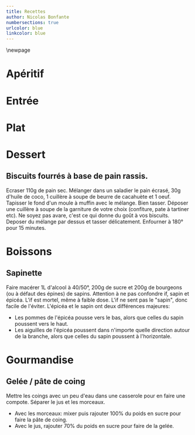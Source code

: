 ```yaml
---
title: Recettes
author: Nicolas Bonfante
numbersections: true
urlcolor: blue
linkcolor: blue
---
```

\newpage

# Apéritif

# Entrée

# Plat

# Dessert

## Biscuits fourrés à base de pain rassis.
Ecraser 110g de pain sec.
Mélanger dans un saladier le pain écrasé, 30g d'huile de coco, 1 cuillère à soupe de beurre de cacahuète et 1 oeuf.
Tapisser le fond d'un moule à muffin avec le mélange. Bien tasser.
Déposer une cuillère à soupe de la garniture de votre choix (confiture, pate à tartiner etc). Ne soyez pas avare, c'est ce qui donne du goût à vos biscuits.
Deposer du mélange par dessus et tasser délicatement.
Enfourner à 180° pour 15 minutes.

# Boissons

## Sapinette
Faire macérer 1L d'alcool à 40/50°, 200g de sucre et 200g de bourgeons (ou à défaut des épines) de sapins.
Attention à ne pas confondre if, sapin et épicéa. L'if est mortel, même à faible dose. L'if ne sent pas le "sapin", donc facile de l'éviter. L'épicéa et le sapin ont deux différences majeures:

* Les pommes de l'épicéa pousse vers le bas, alors que celles du sapin poussent vers le haut.
* Les aiguilles de l'épicéa poussent dans n'importe quelle direction autour de la branche, alors que celles du sapin poussent à l'horizontale.

# Gourmandise

## Gelée / pâte de coing
Mettre les coings avec un peu d'eau dans une casserole pour en faire une compote.
Séparer le jus et les morceaux. 

* Avec les morceaux: mixer puis rajouter 100% du poids en sucre pour faire la pâte de coing.
* Avec le jus, rajouter 70% du poids en sucre pour faire de la gelée.